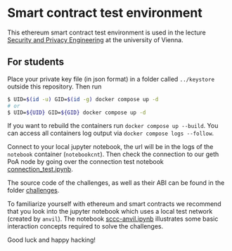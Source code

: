 # Smart contract test environment

This ethereum smart contract test environment is used in the lecture [Security and Privacy Engineering](https://ufind.univie.ac.at/en/course.html?lv=052011&semester=2023W) at the university of Vienna. 

## For students

Place your private key file (in json format) in a folder called `../keystore`  outside this repository. 
Then run
```bash
$ UID=$(id -u) GID=$(id -g) docker compose up -d  
# or
$ UID=${UID} GID=${GID} docker compose up -d  
```
If you want to rebuild the containers run `docker compose up --build`.
You can access all containers log output via `docker compose logs --follow`.

Connect to your local jupyter notebook, the url will be in the logs of the `notebook` container (`notebookcnt`).
Then check the connection to our geth PoA node by going over the connection test notebook
[connection_test.ipynb](./notebook/connection_test.ipynb).

The source code of the challenges, as well as their ABI can be found in the folder [challenges](./notebook/challenges).

To familiarize yourself with ethereum and smart contracts we recommend that you look into the jupyter notebook which uses a local test network (created by `anvil`). The notebook [sccc-anvil.ipynb](./notebook/sccc-anvil.ipynb) illustrates some basic interaction concepts required to solve the challenges. 

Good luck and happy hacking!